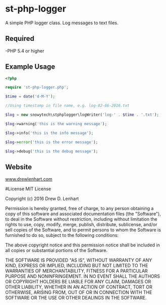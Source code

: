 st-php-logger
===============

A simple PHP logger class.  Log messages to text files.

Required
----
-PHP 5.4 or higher

Example Usage
----
``` php
<?php

require 'st-php-logger.php';

$time = date('d-M-Y');

//Using timestamp in file name, e.g. log-02-06-2016.txt

$log = new snowytech\stphplogger\logWriter('log-' . $time . '.txt');

$log->warning('this is the warning message');

$log->info('this is the info message');

$log->error('this is the error message');

$log->debug('this is the debug message');
```

Website
----
www.drewlenhart.com

#License
MIT License

Copyright (c) 2016 Drew D. Lenhart

Permission is hereby granted, free of charge, to any person obtaining a copy
of this software and associated documentation files (the "Software"), to deal
in the Software without restriction, including without limitation the rights
to use, copy, modify, merge, publish, distribute, sublicense, and/or sell
copies of the Software, and to permit persons to whom the Software is
furnished to do so, subject to the following conditions:

The above copyright notice and this permission notice shall be included in all
copies or substantial portions of the Software.

THE SOFTWARE IS PROVIDED "AS IS", WITHOUT WARRANTY OF ANY KIND, EXPRESS OR
IMPLIED, INCLUDING BUT NOT LIMITED TO THE WARRANTIES OF MERCHANTABILITY,
FITNESS FOR A PARTICULAR PURPOSE AND NONINFRINGEMENT. IN NO EVENT SHALL THE
AUTHORS OR COPYRIGHT HOLDERS BE LIABLE FOR ANY CLAIM, DAMAGES OR OTHER
LIABILITY, WHETHER IN AN ACTION OF CONTRACT, TORT OR OTHERWISE, ARISING FROM,
OUT OF OR IN CONNECTION WITH THE SOFTWARE OR THE USE OR OTHER DEALINGS IN THE
SOFTWARE.
